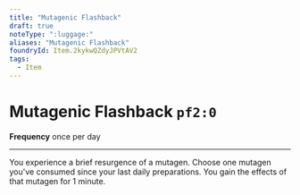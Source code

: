 ```yaml
---
title: "Mutagenic Flashback"
draft: true
noteType: ":luggage:"
aliases: "Mutagenic Flashback"
foundryId: Item.2kykwQZdyJPVtAV2
tags:
  - Item
---
```


# Mutagenic Flashback `pf2:0`

**Frequency** once per day

* * *

You experience a brief resurgence of a mutagen. Choose one mutagen you've consumed since your last daily preparations. You gain the effects of that mutagen for 1 minute.
